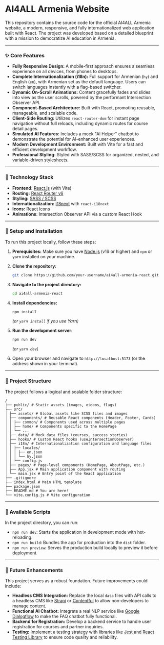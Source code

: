 # AI4ALL Armenia Website

This repository contains the source code for the official AI4ALL Armenia website, a modern, responsive, and fully internationalized web application built with React. The project was developed based on a detailed blueprint with a mission to democratize AI education in Armenia.

---

### ✨ Core Features

*   **Fully Responsive Design:** A mobile-first approach ensures a seamless experience on all devices, from phones to desktops.
*   **Complete Internationalization (i18n):** Full support for Armenian (`hy`) and English (`en`), with Armenian set as the default language. Users can switch languages instantly with a flag-based switcher.
*   **Dynamic On-Scroll Animations:** Content gracefully fades and slides into view as the user scrolls, powered by the performant Intersection Observer API.
*   **Component-Based Architecture:** Built with React, promoting reusable, manageable, and scalable code.
*   **Client-Side Routing:** Utilizes `react-router-dom` for instant page navigation without full reloads, including dynamic routes for course detail pages.
*   **Simulated AI Features:** Includes a mock "AI Helper" chatbot to demonstrate the potential for AI-enhanced user experiences.
*   **Modern Development Environment:** Built with Vite for a fast and efficient development workflow.
*   **Professional Styling:** Styled with SASS/SCSS for organized, nested, and variable-driven stylesheets.

---

### 🚀 Technology Stack

*   **Frontend:** [React.js](https://reactjs.org/) (with Vite)
*   **Routing:** [React Router v6](https://reactrouter.com/)
*   **Styling:** [SASS / SCSS](https://sass-lang.com/)
*   **Internationalization:** [i18next](https://www.i18next.com/) with `react-i18next`
*   **Icons:** [React Icons](https://react-icons.github.io/react-icons/)
*   **Animations:** Intersection Observer API via a custom React Hook

---

### 🔧 Setup and Installation

To run this project locally, follow these steps:

1.  **Prerequisites:** Make sure you have [Node.js](https://nodejs.org/) (v16 or higher) and `npm` or `yarn` installed on your machine.

2.  **Clone the repository:**
    ```bash
    git clone https://github.com/your-username/ai4all-armenia-react.git
    ```

3.  **Navigate to the project directory:**
    ```bash
    cd ai4all-armenia-react
    ```

4.  **Install dependencies:**
    ```bash
    npm install
    ```
    *(or `yarn install` if you use Yarn)*

5.  **Run the development server:**
    ```bash
    npm run dev
    ```
    *(or `yarn dev`)*

6.  Open your browser and navigate to `http://localhost:5173` (or the address shown in your terminal).

---

### 📂 Project Structure

The project follows a logical and scalable folder structure:
```
/
├── public/ # Static assets (images, videos, flags)
├── src/
│ ├── assets/ # Global assets like SCSS files and images
│ ├── components/ # Reusable React components (Header, Footer, Cards)
│ │ ├── common/ # Components used across multiple pages
│ │ ├── home/ # Components specific to the HomePage
│ │ └── ...
│ ├── data/ # Mock data files (courses, success stories)
│ ├── hooks/ # Custom React hooks (useIntersectionObserver)
│ ├── i18n/ # Internationalization configuration and language files
│ │ ├── locales/
│ │ │ ├── en.json
│ │ │ └── hy.json
│ │ └── config.js
│ ├── pages/ # Page-level components (HomePage, AboutPage, etc.)
│ ├── App.jsx # Main application component with routing
│ └── main.jsx # Entry point of the React application
├── .gitignore
├── index.html # Main HTML template
├── package.json
├── README.md # You are here!
└── vite.config.js # Vite configuration

```
---

### 📜 Available Scripts

In the project directory, you can run:

*   `npm run dev`: Starts the application in development mode with hot-reloading.
*   `npm run build`: Bundles the app for production into the `dist` folder.
*   `npm run preview`: Serves the production build locally to preview it before deployment.

---

### 🌟 Future Enhancements

This project serves as a robust foundation. Future improvements could include:

*   **Headless CMS Integration:** Replace the local `data` files with API calls to a headless CMS like [Strapi](https://strapi.io/) or [Contentful](https://www.contentful.com/) to allow non-developers to manage content.
*   **Functional AI Chatbot:** Integrate a real NLP service like [Google Dialogflow](https://cloud.google.com/dialogflow) to make the FAQ chatbot fully functional.
*   **Backend for Registration:** Develop a backend service to handle user registration for courses and partner inquiries.
*   **Testing:** Implement a testing strategy with libraries like [Jest](https://jestjs.io/) and [React Testing Library](https://testing-library.com/docs/react-testing-library/intro/) to ensure code quality and reliability.

